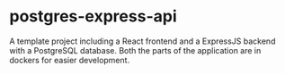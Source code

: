 # postgres-express-api

A template project including a React frontend and a ExpressJS backend with a PostgreSQL database. Both the parts of the application are in dockers for easier development.

